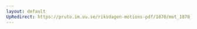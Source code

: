 ```yaml
---
layout: default
UpRedirect: https://pruto.im.uu.se/riksdagen-motions-pdf/1870/mot_1870__ak__100/mot_1870__ak__100-001.pdf
---
```

